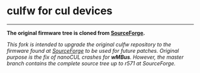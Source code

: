 # culfw for cul devices
___
**The original firmware tree is cloned from [SourceForge](https://sourceforge.net/p/culfw/code/commit_browser).**

_This fork is intended to upgrade the original culfw repository to the firmware found at [SourceForge](https://sourceforge.net/p/culfw/code/commit_browser) to be used for future patches. Original purpose is the fix of nanoCUL crashes for **wMBus**. However, the master branch contains the complete source tree up to r571 at SourceForge._
